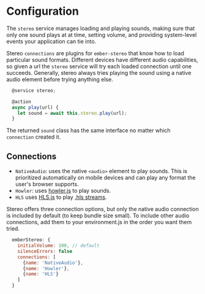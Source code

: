 # Configuration
The `stereo` service manages loading and playing sounds, making sure that only one sound plays at at time, setting volume, and providing system-level events your application can tie into. 

Stereo `connections` are plugins for `ember-stereo` that know how to load particular sound formats. Different devices have different audio capabilities, so given a url the `stereo` service will try each loaded connection until one succeeds. Generally, stereo always tries playing the sound using a native audio element before trying anything else.

```js
  @service stereo;

  @action
  async play(url) {
    let sound = await this.stereo.play(url);
  }
```

The returned `sound` class has the same interface no matter which `connection` created it.

## Connections

  - `NativeAudio`: uses the native `<audio>` element to play sounds. This is prioritized automatically on mobile devices and can play any format the user's browser supports.
  - `Howler`: uses [howler.js](https://github.com/goldfire/howler.js) to play sounds.
  - `HLS` uses [HLS.js](https://github.com/video-dev/hls.js/) to play [.hls streams](https://caniuse.com/http-live-streaming).

Stereo offers three connection options, but only the native audio connection is included by default (to keep bundle size small). To include other audio connections, add them to your environment.js in the order you want them tried.

```js
  emberStereo: {
    initialVolume: 100, // default
    silenceErrors: false
    connections: [
      {name: 'NativeAudio'},
      {name: 'Howler'},
      {name: 'HLS'}
    ]
  }
```
